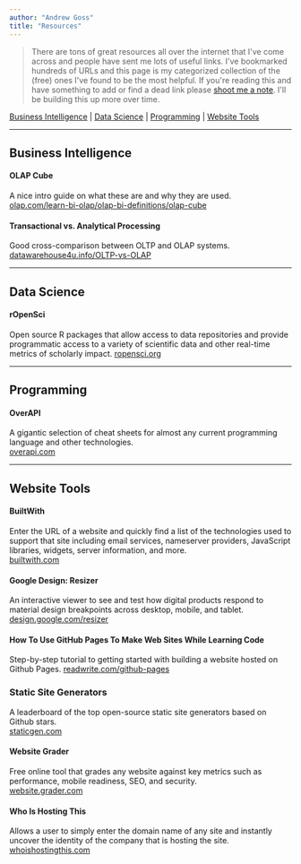 ```yaml
---
author: "Andrew Goss"
title: "Resources"
---
```


> There are tons of great resources all over the internet that I've come across and people have sent me lots of useful links. I've bookmarked hundreds of URLs and this page is my categorized collection of the (free) ones I've found to be the most helpful. If you're reading this and have something to add or find a dead link please <a href="mailto:andrewrgoss@gmail.com" target="_blank">shoot me a note</a>. I'll be building this up more over time.

[Business Intelligence](#business_intelligence) | [Data Science](#data_science) | [Programming](#programming) | [Website Tools](#website_tools)

<hr>

## <a name="business_intelligence"></a>Business Intelligence

#### OLAP Cube
A nice intro guide on what these are and why they are used.<br>
<a href="http://olap.com/learn-bi-olap/olap-bi-definitions/olap-cube" target="_blank">olap.com/learn-bi-olap/olap-bi-definitions/olap-cube</a>

#### Transactional vs. Analytical Processing
Good cross-comparison between OLTP and OLAP systems.<br>
<a href="http://datawarehouse4u.info/OLTP-vs-OLAP.html" target="_blank">datawarehouse4u.info/OLTP-vs-OLAP</a>

<hr>

## <a name="data_science"></a>Data Science

#### rOpenSci
Open source R packages that allow access to data repositories and provide programmatic access to a variety of scientific data and other real-time metrics of scholarly impact. 
<a href="http://ropensci.org" target="_blank">ropensci.org</a>

<hr>

## <a name="programming"></a>Programming

#### OverAPI
A gigantic selection of cheat sheets for almost any current programming language and other technologies.<br>
<a href="http://overapi.com" target="_blank">overapi.com</a>

<hr>

## <a name="website_tools"></a>Website Tools

#### BuiltWith
Enter the URL of a website and quickly find a list of the technologies used to support that site including email services, nameserver providers, JavaScript libraries, widgets, server information, and more.<br>
<a href="http://builtwith.com" target="_blank">builtwith.com</a>

#### Google Design: Resizer
An interactive viewer to see and test how digital products respond to material design breakpoints across desktop, mobile, and tablet.<br>
<a href="http://design.google.com/resizer" target="_blank">design.google.com/resizer</a>

#### How To Use GitHub Pages To Make Web Sites While Learning Code
Step-by-step tutorial to getting started with building a website hosted on Github Pages.
<a href="http://readwrite.com/2013/11/27/github-pages-explained" target="_blank">readwrite.com/github-pages</a>

### Static Site Generators
A leaderboard of the top open-source static site generators based on Github stars.<br>
<a href="https://www.staticgen.com" target="_blank">staticgen.com</a>

#### Website Grader
Free online tool that grades any website against key metrics such as performance, mobile readiness, SEO, and security.<br>
<a href="https://website.grader.com" target="_blank">website.grader.com</a>

#### Who Is Hosting This
Allows a user to simply enter the domain name of any site and instantly uncover the identity of the company that is hosting the site.<br>
<a href="http://www.whoishostingthis.com" target="_blank">whoishostingthis.com</a>